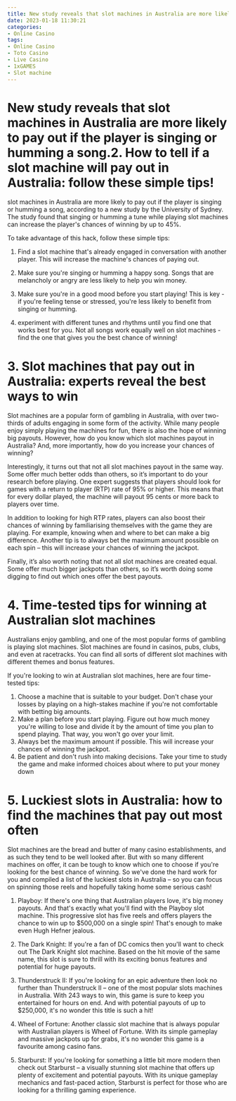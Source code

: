 ```yaml
---
title: New study reveals that slot machines in Australia are more likely to pay out if the player is singing or humming a song.2. How to tell if a slot machine will pay out in Australia follow these simple tips!
date: 2023-01-18 11:30:21
categories:
- Online Casino
tags:
- Online Casino
- Toto Casino
- Live Casino
- 1xGAMES
- Slot machine
---
```



#  New study reveals that slot machines in Australia are more likely to pay out if the player is singing or humming a song.2. How to tell if a slot machine will pay out in Australia: follow these simple tips!

slot machines in Australia are more likely to pay out if the player is singing or humming a song, according to a new study by the University of Sydney. The study found that singing or humming a tune while playing slot machines can increase the player's chances of winning by up to 45%.

To take advantage of this hack, follow these simple tips:

1. Find a slot machine that's already engaged in conversation with another player. This will increase the machine's chances of paying out.

2. Make sure you're singing or humming a happy song. Songs that are melancholy or angry are less likely to help you win money.

3. Make sure you're in a good mood before you start playing! This is key - if you're feeling tense or stressed, you're less likely to benefit from singing or humming.

4. experiment with different tunes and rhythms until you find one that works best for you. Not all songs work equally well on slot machines - find the one that gives you the best chance of winning!

# 3. Slot machines that pay out in Australia: experts reveal the best ways to win

Slot machines are a popular form of gambling in Australia, with over two-thirds of adults engaging in some form of the activity. While many people enjoy simply playing the machines for fun, there is also the hope of winning big payouts. However, how do you know which slot machines payout in Australia? And, more importantly, how do you increase your chances of winning?

Interestingly, it turns out that not all slot machines payout in the same way. Some offer much better odds than others, so it’s important to do your research before playing. One expert suggests that players should look for games with a return to player (RTP) rate of 95% or higher. This means that for every dollar played, the machine will payout 95 cents or more back to players over time.

In addition to looking for high RTP rates, players can also boost their chances of winning by familiarising themselves with the game they are playing. For example, knowing when and where to bet can make a big difference. Another tip is to always bet the maximum amount possible on each spin – this will increase your chances of winning the jackpot.

Finally, it’s also worth noting that not all slot machines are created equal. Some offer much bigger jackpots than others, so it’s worth doing some digging to find out which ones offer the best payouts.

# 4. Time-tested tips for winning at Australian slot machines 

 Australians enjoy gambling, and one of the most popular forms of gambling is playing slot machines. Slot machines are found in casinos, pubs, clubs, and even at racetracks. You can find all sorts of different slot machines with different themes and bonus features.

If you're looking to win at Australian slot machines, here are four time-tested tips:

1) Choose a machine that is suitable to your budget. Don't chase your losses by playing on a high-stakes machine if you're not comfortable with betting big amounts. 
2) Make a plan before you start playing. Figure out how much money you're willing to lose and divide it by the amount of time you plan to spend playing. That way, you won't go over your limit. 
3) Always bet the maximum amount if possible. This will increase your chances of winning the jackpot. 
4) Be patient and don't rush into making decisions. Take your time to study the game and make informed choices about where to put your money down

# 5. Luckiest slots in Australia: how to find the machines that pay out most often

Slot machines are the bread and butter of many casino establishments, and as such they tend to be well looked after. But with so many different machines on offer, it can be tough to know which one to choose if you're looking for the best chance of winning. So we've done the hard work for you and compiled a list of the luckiest slots in Australia – so you can focus on spinning those reels and hopefully taking home some serious cash!

1. Playboy: If there's one thing that Australian players love, it's big money payouts. And that's exactly what you'll find with the Playboy slot machine. This progressive slot has five reels and offers players the chance to win up to $500,000 on a single spin! That's enough to make even Hugh Hefner jealous.

2. The Dark Knight: If you're a fan of DC comics then you'll want to check out The Dark Knight slot machine. Based on the hit movie of the same name, this slot is sure to thrill with its exciting bonus features and potential for huge payouts.

3. Thunderstruck II: If you're looking for an epic adventure then look no further than Thunderstruck II – one of the most popular slots machines in Australia. With 243 ways to win, this game is sure to keep you entertained for hours on end. And with potential payouts of up to $250,000, it's no wonder this title is such a hit!

4. Wheel of Fortune: Another classic slot machine that is always popular with Australian players is Wheel of Fortune. With its simple gameplay and massive jackpots up for grabs, it's no wonder this game is a favourite among casino fans.

5. Starburst: If you're looking for something a little bit more modern then check out Starburst – a visually stunning slot machine that offers up plenty of excitement and potential payouts. With its unique gameplay mechanics and fast-paced action, Starburst is perfect for those who are looking for a thrilling gaming experience.
